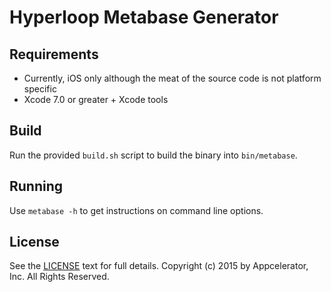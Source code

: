 Hyperloop Metabase Generator
============================

## Requirements

* Currently, iOS only although the meat of the source code is not platform specific
* Xcode 7.0 or greater + Xcode tools

## Build

Run the provided `build.sh` script to build the binary into `bin/metabase`.

## Running

Use `metabase -h` to get instructions on command line options.

## License

See the [LICENSE](LICENSE.md) text for full details.
Copyright (c) 2015 by Appcelerator, Inc. All Rights Reserved.
